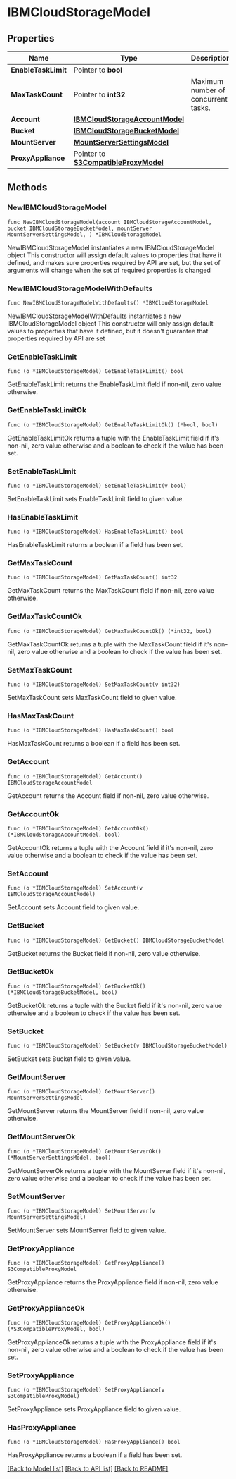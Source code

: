 # IBMCloudStorageModel

## Properties

Name | Type | Description | Notes
------------ | ------------- | ------------- | -------------
**EnableTaskLimit** | Pointer to **bool** |  | [optional] 
**MaxTaskCount** | Pointer to **int32** | Maximum number of concurrent tasks. | [optional] 
**Account** | [**IBMCloudStorageAccountModel**](IBMCloudStorageAccountModel.md) |  | 
**Bucket** | [**IBMCloudStorageBucketModel**](IBMCloudStorageBucketModel.md) |  | 
**MountServer** | [**MountServerSettingsModel**](MountServerSettingsModel.md) |  | 
**ProxyAppliance** | Pointer to [**S3CompatibleProxyModel**](S3CompatibleProxyModel.md) |  | [optional] 

## Methods

### NewIBMCloudStorageModel

`func NewIBMCloudStorageModel(account IBMCloudStorageAccountModel, bucket IBMCloudStorageBucketModel, mountServer MountServerSettingsModel, ) *IBMCloudStorageModel`

NewIBMCloudStorageModel instantiates a new IBMCloudStorageModel object
This constructor will assign default values to properties that have it defined,
and makes sure properties required by API are set, but the set of arguments
will change when the set of required properties is changed

### NewIBMCloudStorageModelWithDefaults

`func NewIBMCloudStorageModelWithDefaults() *IBMCloudStorageModel`

NewIBMCloudStorageModelWithDefaults instantiates a new IBMCloudStorageModel object
This constructor will only assign default values to properties that have it defined,
but it doesn't guarantee that properties required by API are set

### GetEnableTaskLimit

`func (o *IBMCloudStorageModel) GetEnableTaskLimit() bool`

GetEnableTaskLimit returns the EnableTaskLimit field if non-nil, zero value otherwise.

### GetEnableTaskLimitOk

`func (o *IBMCloudStorageModel) GetEnableTaskLimitOk() (*bool, bool)`

GetEnableTaskLimitOk returns a tuple with the EnableTaskLimit field if it's non-nil, zero value otherwise
and a boolean to check if the value has been set.

### SetEnableTaskLimit

`func (o *IBMCloudStorageModel) SetEnableTaskLimit(v bool)`

SetEnableTaskLimit sets EnableTaskLimit field to given value.

### HasEnableTaskLimit

`func (o *IBMCloudStorageModel) HasEnableTaskLimit() bool`

HasEnableTaskLimit returns a boolean if a field has been set.

### GetMaxTaskCount

`func (o *IBMCloudStorageModel) GetMaxTaskCount() int32`

GetMaxTaskCount returns the MaxTaskCount field if non-nil, zero value otherwise.

### GetMaxTaskCountOk

`func (o *IBMCloudStorageModel) GetMaxTaskCountOk() (*int32, bool)`

GetMaxTaskCountOk returns a tuple with the MaxTaskCount field if it's non-nil, zero value otherwise
and a boolean to check if the value has been set.

### SetMaxTaskCount

`func (o *IBMCloudStorageModel) SetMaxTaskCount(v int32)`

SetMaxTaskCount sets MaxTaskCount field to given value.

### HasMaxTaskCount

`func (o *IBMCloudStorageModel) HasMaxTaskCount() bool`

HasMaxTaskCount returns a boolean if a field has been set.

### GetAccount

`func (o *IBMCloudStorageModel) GetAccount() IBMCloudStorageAccountModel`

GetAccount returns the Account field if non-nil, zero value otherwise.

### GetAccountOk

`func (o *IBMCloudStorageModel) GetAccountOk() (*IBMCloudStorageAccountModel, bool)`

GetAccountOk returns a tuple with the Account field if it's non-nil, zero value otherwise
and a boolean to check if the value has been set.

### SetAccount

`func (o *IBMCloudStorageModel) SetAccount(v IBMCloudStorageAccountModel)`

SetAccount sets Account field to given value.


### GetBucket

`func (o *IBMCloudStorageModel) GetBucket() IBMCloudStorageBucketModel`

GetBucket returns the Bucket field if non-nil, zero value otherwise.

### GetBucketOk

`func (o *IBMCloudStorageModel) GetBucketOk() (*IBMCloudStorageBucketModel, bool)`

GetBucketOk returns a tuple with the Bucket field if it's non-nil, zero value otherwise
and a boolean to check if the value has been set.

### SetBucket

`func (o *IBMCloudStorageModel) SetBucket(v IBMCloudStorageBucketModel)`

SetBucket sets Bucket field to given value.


### GetMountServer

`func (o *IBMCloudStorageModel) GetMountServer() MountServerSettingsModel`

GetMountServer returns the MountServer field if non-nil, zero value otherwise.

### GetMountServerOk

`func (o *IBMCloudStorageModel) GetMountServerOk() (*MountServerSettingsModel, bool)`

GetMountServerOk returns a tuple with the MountServer field if it's non-nil, zero value otherwise
and a boolean to check if the value has been set.

### SetMountServer

`func (o *IBMCloudStorageModel) SetMountServer(v MountServerSettingsModel)`

SetMountServer sets MountServer field to given value.


### GetProxyAppliance

`func (o *IBMCloudStorageModel) GetProxyAppliance() S3CompatibleProxyModel`

GetProxyAppliance returns the ProxyAppliance field if non-nil, zero value otherwise.

### GetProxyApplianceOk

`func (o *IBMCloudStorageModel) GetProxyApplianceOk() (*S3CompatibleProxyModel, bool)`

GetProxyApplianceOk returns a tuple with the ProxyAppliance field if it's non-nil, zero value otherwise
and a boolean to check if the value has been set.

### SetProxyAppliance

`func (o *IBMCloudStorageModel) SetProxyAppliance(v S3CompatibleProxyModel)`

SetProxyAppliance sets ProxyAppliance field to given value.

### HasProxyAppliance

`func (o *IBMCloudStorageModel) HasProxyAppliance() bool`

HasProxyAppliance returns a boolean if a field has been set.


[[Back to Model list]](../README.md#documentation-for-models) [[Back to API list]](../README.md#documentation-for-api-endpoints) [[Back to README]](../README.md)


